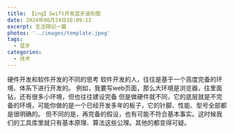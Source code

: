 ```yaml
---
title: 【ing】Swift开发蓝牙波形图
date: 2024年06月24日10:09:12
excerpt: 生活随记一篇
photos: '../images/template.jpeg'
tags:
  - 蓝牙
categories:
  - 技术
---
```


<!-- @format -->

<!--more-->

硬件开发和软件开发的不同的思考
软件开发的人，往往是基于一个高度完备的环境、体系下进行开发的。
例如，我要写web页面，那么大环境是浏览器，往里面钻，还有很多小环境，但也往往建设完备
但是做硬件就不同，它的底层就是不完备的环境，可能你做的是一个已经开发多年的板子，它的针脚、性能、型号全部都是很明确的。
但不同的是，再完备的假设，也有可能不符合基本事实。这时候我们的工具库里就只有基本原理、算法这些公理。其他的都变得可疑。